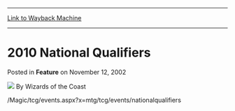 
---
[Link to Wayback Machine](https://web.archive.org/web/20211022170238/https://magic.wizards.com/en/articles/archive/feature/2010-national-qualifiers-2002-11-12)

[_metadata_:author]:- "Wizards of the Coast"
[_metadata_:description]:- "/Magic/tcg/events.aspx?x=mtg/tcg/events/nationalqualifiers"
[_metadata_:generator]:- "Drupal 7 (http://drupal.org)"
[_metadata_:node]:- "732161"
[_metadata_:publish_date]:- "2002-11-12"
[_metadata_:source]:- "div-main-content"
[_metadata_:title]:- "2010 National Qualifiers"
[_metadata_:wayback_capture_timestamp]:- "2021-10-22 17:02:38"
[_metadata_:wayback_raw_url]:- "https://web.archive.org/web/20211022170238id_/https://magic.wizards.com/en/articles/archive/feature/2010-national-qualifiers-2002-11-12"
[_metadata_:wayback_url]:- "https://magic.wizards.com/en/articles/archive/feature/2010-national-qualifiers-2002-11-12"
---


2010 National Qualifiers
========================



 Posted in **Feature**
 on November 12, 2002 






![](https://media.magic.wizards.com/styles/auth_small/public/images/person/wizards_author.jpg)
By Wizards of the Coast











/Magic/tcg/events.aspx?x=mtg/tcg/events/nationalqualifiers





